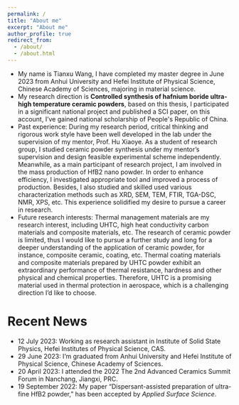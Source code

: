 ```yaml
---
permalink: /
title: "About me"
excerpt: "About me"
author_profile: true
redirect_from: 
  - /about/
  - /about.html
---
```

<!--
<p align="center">
  <img src="https://gitxuy.github.io//files/XuY.jpg?raw=true" alt="Photo" style="width: 450px;"/>
</p>
-->
* My name is Tianxu Wang, I have completed my master degree in June 2023 from Anhui University and Hefei Institute of Physical Science, Chinese Academy of Sciences, majoring in material science.
* My research direction is **Controlled synthesis of hafnium boride ultra-high temperature ceramic powders**, based on this thesis, I participated in a significant national project and published a SCI paper, on this account, I’ve gained national scholarship of People's Republic of China. 
* Past experience: During my research period, critical thinking and rigorous work style have been well developed in the lab under the supervision of my mentor, Prof. Hu Xiaoye. As a student of research group, I studied ceramic powder synthesis under my mentor’s supervision and design feasible experimental scheme independently. Meanwhile, as a main participant of research project, I am involved in the mass production of HfB2 nano powder. In order to enhance efficiency, I investigated appropriate tool and improved a process of production. Besides, I also studied and skilled used various characterization methods such as XRD, SEM, TEM, FTIR, TGA-DSC, NMR, XPS, etc. This experience solidified my desire to pursue a career in research.
* Future research interests: Thermal management materials are my research interest, including UHTC, high heat conductivity carbon materials and composite materials, etc. The research of ceramic powder is limited, thus I would like to pursue a further study and long for a deeper understanding of the application of ceramic powder, for instance, composite ceramic, coating, etc. Thermal coating materials and composite materials prepared by UHTC powder exhibit an extraordinary performance of thermal resistance, hardness and other physical and chemical properties. Therefore, UHTC is a promising material used in thermal protection in aerospace, which is a challenging direction I’d like to choose.

# Recent News
* 12 July 2023: Working as research assistant in Institute of Solid State Physics, Hefei Institutes of Physical Science, CAS.
* 29 June 2023: I’m graduated from Anhui University and Hefei Institute of Physical Science, Chinese Academy of Sciences.
* 20 April 2023: I attended the 2022 The 2nd Advanced Ceramics Summit Forum in Nanchang, Jiangxi, PRC.
* 19 September 2022: My paper “Dispersant-assisted preparation of ultra-fine HfB2 powder,” has been accepted by *Applied Surface Science*.
